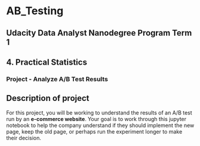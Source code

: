 # AB_Testing
## Udacity Data Analyst Nanodegree Program Term 1
## 4. Practical Statistics
### Project - Analyze A/B Test Results

## Description of project
For this project, you will be working to understand the results of an A/B test run by an **e-commerce website**. Your goal is to work through this jupyter notebook to help the company understand if they should implement the new page, keep the old page, or perhaps run the experiment longer to make their decision.
